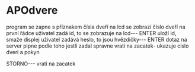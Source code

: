 APOdvere
========

program se zapne s příznakem čísla dveří
na lcd se zobrazí číslo dveří na první řádce
uživatel zadá id, to se zobrazuje na lcd--- ENTER
uloží id, smaže displej
uživatel zadává heslo, to jsou hvězdičky--- ENTER
dotaz na server
pipne podle toho jestli zadal spravne
vrati na zacatek- ukazuje cislo dveri a pokyn

STORNO--- vrati na zacatek


